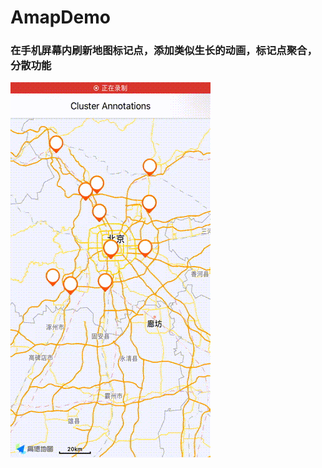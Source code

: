# AmapDemo

### 在手机屏幕内刷新地图标记点，添加类似生长的动画，标记点聚合，分散功能

![](https://github.com/Riven3/AmapDemo/blob/master/dongtu.gif?raw=true)
